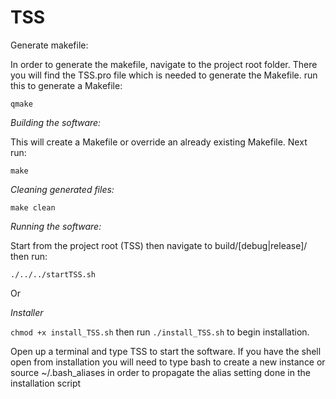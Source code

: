 # TSS

Generate makefile:

In order to generate the makefile, navigate to the project root folder.
There you will find the TSS.pro file which is needed to generate the Makefile.
run this to generate a Makefile:

`qmake`

*Building the software:*

This will create a Makefile or override an already existing Makefile. Next run:

`make`

*Cleaning generated files:*

`make clean`

*Running the software:*

Start from the project root (TSS) then navigate to build/[debug|release]/ then run:

`./../../startTSS.sh`

Or

*Installer*

`chmod +x install_TSS.sh`
then run `./install_TSS.sh` to begin installation.

Open up a terminal and type TSS to start the software.
If you have the shell open from installation you will need to type bash to create a new instance or source ~/.bash_aliases in order to propagate the alias setting done in the installation script
